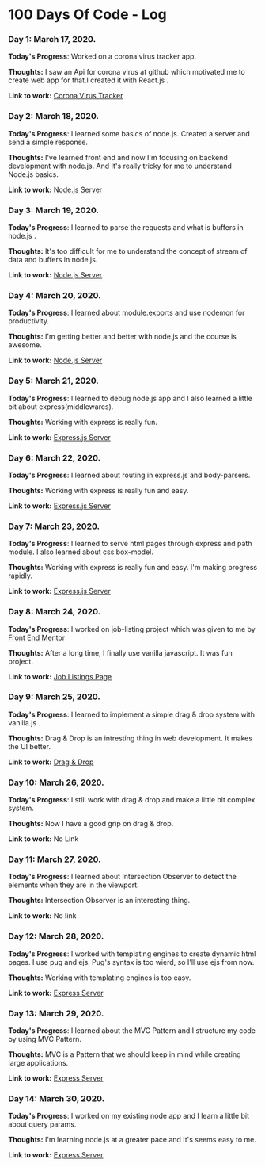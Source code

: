 # 100 Days Of Code - Log

### Day 1: March 17, 2020.

**Today's Progress**: Worked on a corona virus tracker app.

**Thoughts:** I saw an Api for corona virus at github which motivated me to create web app for that.I created it with React.js .

**Link to work:** [Corona Virus Tracker](https://github.com/shahmirfaisal/corona-virus-tracker)


### Day 2: March 18, 2020.

**Today's Progress**: I learned some basics of node.js. Created a server and send a simple response.

**Thoughts:** I've learned front end and now I'm focusing on backend development with node.js. And It's really tricky for me to understand Node.js basics.

**Link to work:** [Node.js Server](https://github.com/shahmirfaisal/node-server)


### Day 3: March 19, 2020.

**Today's Progress**: I learned to parse the requests and what is buffers in node.js .

**Thoughts:** It's too difficult for me to understand the concept of stream of data and buffers in node.js.

**Link to work:** [Node.js Server](https://github.com/shahmirfaisal/node-server)


### Day 4: March 20, 2020.

**Today's Progress**: I learned about module.exports and use nodemon for productivity.

**Thoughts:** I'm getting better and better with node.js and the course is awesome.

**Link to work:** [Node.js Server](https://github.com/shahmirfaisal/node-server)


### Day 5: March 21, 2020.

**Today's Progress**: I learned to debug node.js app and I also learned a little bit about express(middlewares).

**Thoughts:** Working with express is really fun.

**Link to work:** [Express.js Server](https://github.com/shahmirfaisal/express-server)


### Day 6: March 22, 2020.

**Today's Progress**: I learned about routing in express.js and body-parsers.

**Thoughts:** Working with express is really fun and easy.

**Link to work:** [Express.js Server](https://github.com/shahmirfaisal/express-server)


### Day 7: March 23, 2020.

**Today's Progress**: I learned to serve html pages through express and path module. I also learned about css box-model. 

**Thoughts:** Working with express is really fun and easy. I'm making progress rapidly.

**Link to work:** [Express.js Server](https://github.com/shahmirfaisal/express-server)


### Day 8: March 24, 2020.

**Today's Progress**: I worked on job-listing project which was given to me by [Front End Mentor](https://frontendmentor.io) 

**Thoughts:** After a long time, I finally use vanilla javascript. It was fun project.

**Link to work:** [Job Listings Page](https://shahmirfaisal.github.io/job-listings/)


### Day 9: March 25, 2020.

**Today's Progress**: I learned to implement a simple drag & drop system with vanilla.js . 

**Thoughts:** Drag & Drop is an intresting thing in web development. It makes the UI better.

**Link to work:** [Drag & Drop](https://github.com/shahmirfaisal/drag-drop)


### Day 10: March 26, 2020.

**Today's Progress**: I still work with drag & drop and make a little bit complex system. 

**Thoughts:** Now I have a good grip on drag & drop.

**Link to work:** No Link


### Day 11: March 27, 2020.

**Today's Progress**: I learned about Intersection Observer to detect the elements when they are in the viewport. 

**Thoughts:** Intersection Observer is an interesting thing.

**Link to work:** No link


### Day 12: March 28, 2020.

**Today's Progress**: I worked with templating engines to create dynamic html pages. I use pug and ejs. Pug's syntax is too wierd, so I'll use ejs from now. 

**Thoughts:** Working with templating engines is too easy.

**Link to work:** [Express Server](https://github.com/shahmirfaisal/express-server)


### Day 13: March 29, 2020.

**Today's Progress**: I learned about the MVC Pattern and I structure my code by using MVC Pattern. 

**Thoughts:** MVC is a Pattern that we should keep in mind while creating large applications.

**Link to work:** [Express Server](https://github.com/shahmirfaisal/express-server)


### Day 14: March 30, 2020.

**Today's Progress**: I worked on my existing node app and I learn a little bit about query params. 

**Thoughts:** I'm learning node.js at a greater pace and It's seems easy to me.

**Link to work:** [Express Server](https://github.com/shahmirfaisal/express-server)


